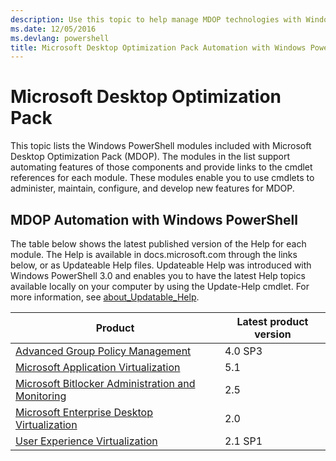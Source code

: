 ```yaml
---
description: Use this topic to help manage MDOP technologies with Windows PowerShell.
ms.date: 12/05/2016
ms.devlang: powershell
title: Microsoft Desktop Optimization Pack Automation with Windows PowerShell
---
```


# Microsoft Desktop Optimization Pack

This topic lists the Windows PowerShell modules included with Microsoft Desktop Optimization Pack
(MDOP). The modules in the list support automating features of those components and provide links to
the cmdlet references for each module. These modules enable you to use cmdlets to administer,
maintain, configure, and develop new features for MDOP.

## MDOP Automation with Windows PowerShell

The table below shows the latest published version of the Help for each module. The Help is
available in docs.microsoft.com through the links below, or as Updateable Help files. Updateable
Help was introduced with Windows PowerShell 3.0 and enables you to have the latest Help topics
available locally on your computer by using the Update-Help cmdlet. For more information, see
[about_Updatable_Help](/powershell/module/microsoft.powershell.core/about/about_updatable_help).

| Product | Latest product version |
| - | - |
| [Advanced Group Policy Management](/powershell/module/agpm) | 4.0 SP3 |
| [Microsoft Application Virtualization](/powershell/module/appv) | 5.1 |
| [Microsoft Bitlocker Administration and Monitoring](/powershell/module/mbam) | 2.5 |
| [Microsoft Enterprise Desktop Virtualization](/powershell/module/medv) | 2.0 |
| [User Experience Virtualization](/powershell/module/uev) | 2.1 SP1 |
